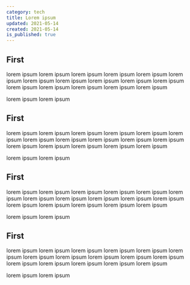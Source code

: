 ```yaml
---
category: tech
title: Lorem ipsum
updated: 2021-05-14
created: 2021-05-14
is_published: true
---
```


## First

lorem ipsum lorem ipsum lorem ipsum lorem ipsum lorem ipsum lorem ipsum lorem ipsum lorem ipsum lorem ipsum lorem ipsum lorem ipsum lorem ipsum lorem ipsum lorem ipsum lorem ipsum lorem ipsum

lorem ipsum lorem ipsum

## First

lorem ipsum lorem ipsum lorem ipsum lorem ipsum lorem ipsum lorem ipsum lorem ipsum lorem ipsum lorem ipsum lorem ipsum lorem ipsum lorem ipsum lorem ipsum lorem ipsum lorem ipsum lorem ipsum

lorem ipsum lorem ipsum

## First

lorem ipsum lorem ipsum lorem ipsum lorem ipsum lorem ipsum lorem ipsum lorem ipsum lorem ipsum lorem ipsum lorem ipsum lorem ipsum lorem ipsum lorem ipsum lorem ipsum lorem ipsum lorem ipsum

lorem ipsum lorem ipsum

## First

lorem ipsum lorem ipsum lorem ipsum lorem ipsum lorem ipsum lorem ipsum lorem ipsum lorem ipsum lorem ipsum lorem ipsum lorem ipsum lorem ipsum lorem ipsum lorem ipsum lorem ipsum lorem ipsum

lorem ipsum lorem ipsum
